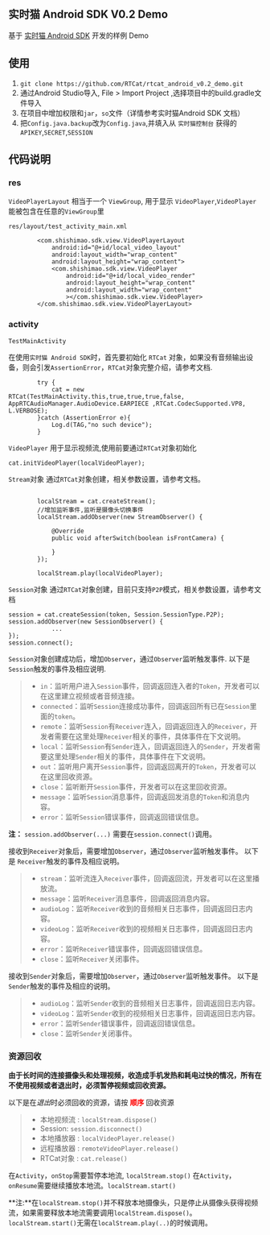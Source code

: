 ## 实时猫 Android SDK V0.2 Demo
基于 [实时猫 Android SDK](https://shishimao.com) 开发的样例 Demo

## 使用

1. `git clone https://github.com/RTCat/rtcat_android_v0.2_demo.git`
2. 通过Android Studio导入, File > Import Project ,选择项目中的build.gradle文件导入
3. 在项目中增加权限和`jar`，`so`文件（详情参考实时猫Android SDK 文档）
4. 把`Config.java.backup`改为`Config.java`,并填入从 `实时猫控制台` 获得的 `APIKEY`,`SECRET`,`SESSION`

## 代码说明

### res

`VideoPlayerLayout` 相当于一个 `ViewGroup`, 用于显示 `VideoPlayer`,`VideoPlayer`能被包含在任意的`ViewGroup`里
 
`res/layout/test_activity_main.xml`

```
        <com.shishimao.sdk.view.VideoPlayerLayout
            android:id="@+id/local_video_layout"
            android:layout_width="wrap_content"
            android:layout_height="wrap_content">
            <com.shishimao.sdk.view.VideoPlayer
                android:id="@+id/local_video_render"
                android:layout_height="wrap_content"
                android:layout_width="wrap_content"
                ></com.shishimao.sdk.view.VideoPlayer>
        </com.shishimao.sdk.view.VideoPlayerLayout>
```


### activity

`TestMainActivity`  

在使用`实时猫 Android SDK`时，首先要初始化 `RTCat` 对象，如果没有音频输出设备，则会引发`AssertionError`，`RTCat`对象完整介绍，请参考文档.

```
        try {
            cat = new RTCat(TestMainActivity.this,true,true,true,false, AppRTCAudioManager.AudioDevice.EARPIECE ,RTCat.CodecSupported.VP8, L.VERBOSE);
        }catch (AssertionError e){
            Log.d(TAG,"no such device");
        }

```

`VideoPlayer` 用于显示视频流,使用前要通过`RTCat`对象初始化

```
cat.initVideoPlayer(localVideoPlayer);
```

`Stream`对象 通过`RTCat`对象创建，相关参数设置，请参考文档。

```

        localStream = cat.createStream();
        //增加监听事件,监听是摄像头切换事件
        localStream.addObserver(new StreamObserver() {

            @Override
            public void afterSwitch(boolean isFrontCamera) {

            }
        });

        localStream.play(localVideoPlayer);

```

`Session`对象 通过`RTCat`对象创建，目前只支持`P2P`模式，相关参数设置，请参考文档

```
session = cat.createSession(token, Session.SessionType.P2P);
session.addObserver(new SessionObserver() {
			...                        
});
session.connect();
```

`Session`对象创建成功后，增加`Observer`，通过`Observer`监听触发事件.
以下是 `Session`触发的事件及相应说明.

> * `in`：监听用户进入`Session`事件，回调返回连入者的`Token`，开发者可以在这里建立视频或者音频连接。
> * `connected`：监听`Session`连接成功事件，回调返回所有已在`Session`里面的`token`。
> * `remote`：监听`Session`有`Receiver`连入，回调返回连入的`Receiver`，开发者需要在这里处理`Receiver`相关的事件，具体事件在下文说明。
> * `local`：监听`Session`有`Sender`连入，回调返回连入的`Sender`，开发者需要这里处理`Sender`相关的事件，具体事件在下文说明。
> * `out`：监听用户离开`Session`事件，回调返回离开的`Token`，开发者可以在这里回收资源。
> * `close`：监听断开`Session`事件，开发者可以在这里回收资源。
> * `message`：监听`Session`消息事件，回调返回发消息的`Token`和消息内容。
> * `error`：监听`Session`错误事件，回调返回错误信息。

**注：** `session.addObserver(...)` 需要在`session.connect()`调用。

 
接收到`Receiver`对象后，需要增加`Observer`，通过`Observer`监听触发事件。
以下是 `Receiver`触发的事件及相应说明。

> * `stream`：监听流连入`Receiver`事件，回调返回流，开发者可以在这里播放流。
> * `message`：监听`Receiver`消息事件，回调返回消息内容。
> * `audioLog`：监听`Receiver`收到的音频相关日志事件，回调返回日志内容。
> * `videoLog`：监听`Receiver`收到的视频相关日志事件，回调返回日志内容。
> * `error`：监听`Receiver`错误事件，回调返回错误信息。
> * `close`：监听`Receiver`关闭事件。

接收到`Sender`对象后，需要增加`Observer`，通过`Observer`监听触发事件。
以下是`Sender`触发的事件及相应的说明。
> * `audioLog`：监听`Sender`收到的音频相关日志事件，回调返回日志内容。
> * `videoLog`：监听`Sender`收到的视频相关日志事件，回调返回日志内容。
> * `error`：监听`Sender`错误事件，回调返回错误信息。
> * `close`：监听`Sender`关闭事件。


### 资源回收

**由于长时间的连接摄像头和处理视频，收造成手机发热和耗电过快的情况，所有在不使用视频或者退出时，必须暂停视频或回收资源。**

以下是在*退出*时必须回收的资源，请按 **<font color=red>顺序</font>** 回收资源

> * 本地视频流 : `localStream.dispose()`
> * Session: `session.disconnect()`
> * 本地播放器 : `localVideoPlayer.release()`
> * 远程播放器 : `remoteVideoPlayer.release()`
> * RTCat对象 : `cat.release()`

在`Activity`，`onStop`需要暂停本地流, `localStream.stop()` 
在`Activity`，`onResume`需要继续播放本地流。`localStream.start()`

**注:**在`localStream.stop()`并不释放本地摄像头，只是停止从摄像头获得视频流，如果需要释放本地流需要调用`localStream.dispose()`。`localStream.start()`无需在`localStream.play(..)`的时候调用。




